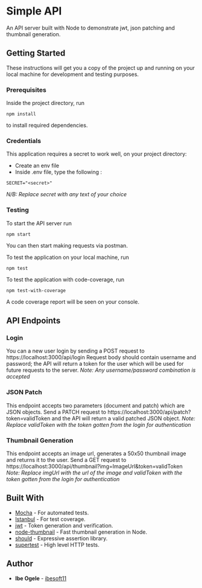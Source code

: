 # Simple API

An API server built with Node to demonstrate jwt, json patching and thumbnail generation.

## Getting Started

These instructions will get you a copy of the project up and running on your local machine for development and testing purposes. 

### Prerequisites

Inside the project directory, run

```
npm install

```
to install required dependencies.

### Credentials
This application requires a secret to work well, on your project directory:
* Create an env file
* Inside .env file, type the following : 

```
SECRET="<secret>"
```
*N/B: Replace secret with any text of your choice*
### Testing
To start the API server run

```
npm start
```
You can then start making requests via postman.

To test the application on your local machine, run

```
npm test
```

To test the application with code-coverage, run

```
npm test-with-coverage
```

A code coverage report will be seen on your console.

## API Endpoints

### Login
You can a new user login by sending a POST request to https://localhost:3000/api/login
Request body should contain username and password; the API will return a token for the user which will be used for future requests to the server.
*Note: Any username/password combination is accepted*

### JSON Patch
This endpoint accepts two parameters (document and patch) which are JSON objects.
Send a PATCH request to https://localhost:3000/api/patch?token=validToken and the API will return a valid patched JSON object.
*Note: Replace validToken with the token gotten from the login for authentication*

### Thumbnail Generation
This endpoint accepts an image url, generates a 50x50 thumbnail image and returns it to the user.
Send a GET request to https://localhost:3000/api/thumbnail?img=ImageUrl&token=validToken
*Note:  Replace imgUrl with the url of the image and validToken with the token gotten from the login for authentication*

## Built With

* [Mocha](http://mochajs.org) - For automated tests.
* [Istanbul](https://www.istanbul.js.org) - For test coverage.
* [jwt](https://www.npmjs.com/package/mysql2) - Token generation and verification.
* [node-thumbnail](https://www.npmjs.com/package/node-thumbnail) - Fast thumbnail generation in Node.
* [should](https://www.npmjs.com/package/should) - Expressive assertion library.
* [supertest](https://www.npmjs.com/package/supertest) - High level HTTP tests.

## Author

* **Ibe Ogele** - [ibesoft11](https://github.com/ibesoft11)
